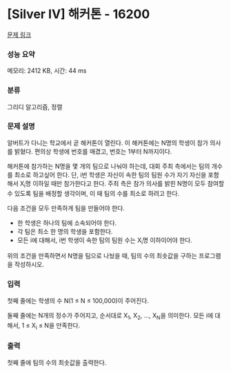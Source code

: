 # [Silver IV] 해커톤 - 16200 

[문제 링크](https://www.acmicpc.net/problem/16200) 

### 성능 요약

메모리: 2412 KB, 시간: 44 ms

### 분류

그리디 알고리즘, 정렬

### 문제 설명

<p>알버트가 다니는 학교에서 곧 해커톤이 열린다. 이 해커톤에는 N명의 학생이 참가 의사를 밝혔다. 편의상 학생에 번호를 매겼고, 번호는 1부터 N까지이다. </p>

<p>해커톤에 참가하는 N명을 몇 개의 팀으로 나눠야 하는데, 대회 주최 측에서는 팀의 개수를 최소로 하고싶어 한다. 단, i번 학생은 자신이 속한 팀의 팀원 수가 자기 자신을 포함해서 X<sub>i</sub>명 이하일 때만 참가한다고 한다. 주최 측은 참가 의사를 밝힌 N명이 모두 참여할 수 있도록 팀을 배정할 생각이며, 이 때 팀의 수를 최소로 하려고 한다.</p>

<p>다음 조건을 모두 만족하게 팀을 만들어야 한다.</p>

<ul>
	<li>한 학생은 하나의 팀에 소속되어야 한다.</li>
	<li>각 팀은 최소 한 명의 학생을 포함한다.</li>
	<li>모든 i에 대해서, i번 학생이 속한 팀의 팀원 수는 X<sub>i</sub>명 이하이어야 한다.</li>
</ul>

<p>위의 조건을 만족하면서 N명을 팀으로 나눴을 때, 팀의 수의 최솟값을 구하는 프로그램을 작성하시오.</p>

### 입력 

 <p>첫째 줄에는 학생의 수 N(1 ≤ N ≤ 100,000)이 주어진다.</p>

<p>둘째 줄에는 N개의 정수가 주어지고, 순서대로 X<sub>1</sub>, X<sub>2</sub>, ..., X<sub>N</sub>을 의미한다. 모든 i에 대해서, 1 ≤ X<sub>i</sub> ≤ N을 만족한다.</p>

### 출력 

 <p>첫째 줄에 팀의 수의 최솟값을 출력한다.</p>

